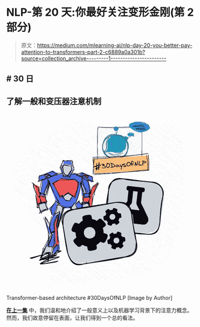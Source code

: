 # NLP-第 20 天:你最好关注变形金刚(第 2 部分)

> 原文：<https://medium.com/mlearning-ai/nlp-day-20-you-better-pay-attention-to-transformers-part-2-c6889a0a301b?source=collection_archive---------1----------------------->

## # 30 日

## 了解一般和变压器注意机制

![](img/ca1daa3d7c8fbd01f77ec6837755fd86.png)

Transformer-based architecture #30DaysOfNLP [Image by Author]

[**在上一集**](/mlearning-ai/nlp-day-19-you-better-pay-attention-to-transformers-part-1-3b1784b2a7ee) 中，我们温和地介绍了一般意义上以及机器学习背景下的注意力概念。然而，我们故意停留在表面，让我们得到一个总的看法。